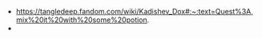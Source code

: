 - https://tangledeep.fandom.com/wiki/Kadishev_Dox#:~:text=Quest%3A,mix%20it%20with%20some%20potion.
-